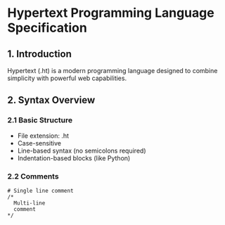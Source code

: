 # Hypertext Programming Language Specification

## 1. Introduction
Hypertext (.ht) is a modern programming language designed to combine simplicity with powerful web capabilities.

## 2. Syntax Overview
### 2.1 Basic Structure
- File extension: .ht
- Case-sensitive
- Line-based syntax (no semicolons required)
- Indentation-based blocks (like Python)

### 2.2 Comments
```ht
# Single line comment
/*
  Multi-line
  comment
*/
